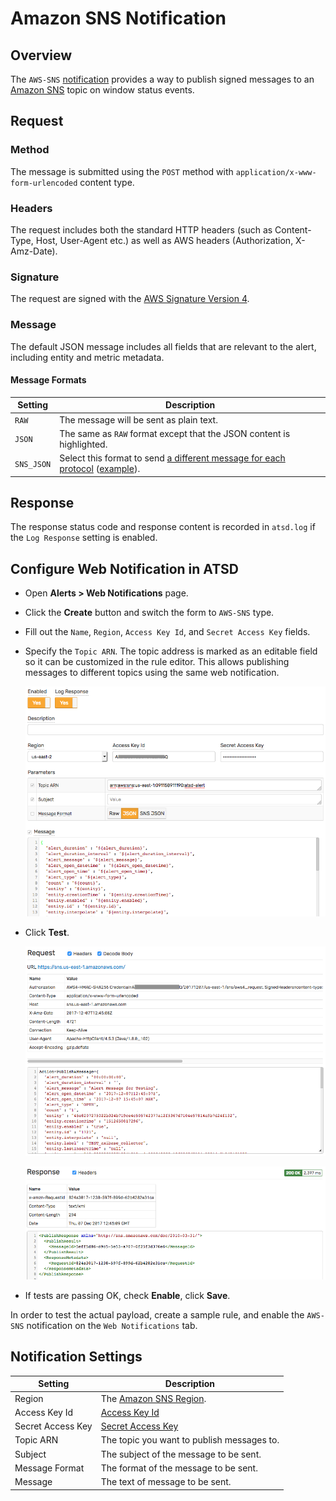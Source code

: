 # Amazon SNS Notification

## Overview

The `AWS-SNS` [notification](../web-notifications.md) provides a way to publish signed messages to an [Amazon SNS](http://docs.aws.amazon.com/sns/latest/api/API_Publish.html) topic on window status events.

## Request

### Method 

The message is submitted using the `POST` method with `application/x-www-form-urlencoded` content type.

### Headers

The request includes both the standard HTTP headers (such as Content-Type, Host, User-Agent etc.) as well as AWS headers (Authorization, X-Amz-Date).

### Signature

The request are signed with the [AWS Signature Version 4](http://docs.aws.amazon.com/general/latest/gr/signature-version-4.html).

### Message

The default JSON message includes all fields that are relevant to the alert, including entity and metric metadata.

#### Message Formats

|**Setting**|**Description**|
|---|---|
|`RAW`|The message will be sent as plain text.|
|`JSON`|The same as `RAW` format except that the JSON content is highlighted.|
|`SNS_JSON`|Select this format to send [a different message for each protocol](http://docs.aws.amazon.com/sns/latest/api/API_Publish.html) ([example](http://docs.aws.amazon.com/sns/latest/dg/mobile-push-send-custommessage.html)).|

## Response

The response status code and response content is recorded in `atsd.log` if the `Log Response` setting is enabled.

## Configure Web Notification in ATSD

* Open **Alerts > Web Notifications** page.
* Click the **Create** button and switch the form to `AWS-SNS` type.
* Fill out the `Name`, `Region`, `Access Key Id`, and `Secret Access Key` fields.
* Specify the `Topic ARN`. The topic address is marked as an editable field so it can be customized in the rule editor. This allows publishing messages to different topics using the same web notification. 

  ![](images/aws_sns_config.png)

* Click **Test**.

   ![](images/aws_sns_test_request.png)

   ![](images/aws_sns_test_response.png)

* If tests are passing OK, check **Enable**, click **Save**.

In order to test the actual payload, create a sample rule, and enable the `AWS-SNS` notification on the `Web Notifications` tab.

## Notification Settings

|**Setting**|**Description**|
|---|---|
|Region|The [Amazon SNS Region](http://docs.aws.amazon.com/general/latest/gr/rande.html#sns_region).|
|Access Key Id|[Access Key Id](http://docs.aws.amazon.com/general/latest/gr/aws-sec-cred-types.html#access-keys-and-secret-access-keys)|
|Secret Access Key|[Secret Access Key](http://docs.aws.amazon.com/general/latest/gr/aws-sec-cred-types.html#access-keys-and-secret-access-keys)|
|Topic ARN|The topic you want to publish messages to.|
|Subject|The subject of the message to be sent.|
|Message Format|The format of the message to be sent.|
|Message|The text of message to be sent.|
